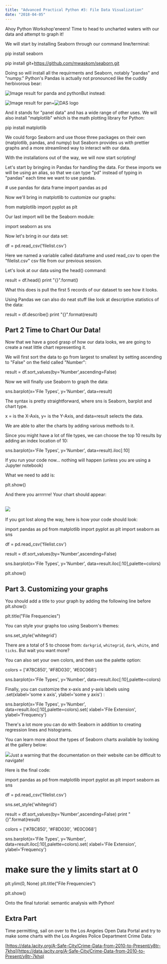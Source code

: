 ```yaml
---
title: "Advanced Practical Python #3: File Data Visualization"
date: "2018-04-05"
---
```


Ahoy Python Workshop'eneers! Time to head to uncharted waters with our data and attempt to graph it!

We will start by installing Seaborn through our command line/terminal:

pip install seaborn

pip install git+https://github.com/mwaskom/seaborn.git

Doing so will install all the requirments and Seaborn, notably "pandas" and "numpy." Python's Pandas is actually not pronounced like the cuddly herbivorous bear:

![Image result for panda and python](https://i1.wp.com/klopmp.com/wp-content/uploads/panda.jpg?resize=1024%2C683)But instead:

![Image result for pan](http://media.4rgos.it/i/Argos/8615002_R_Z001A_UC910382?$Web$&$DefaultPDP570$)+![DAS logo](https://www.insuranceage.co.uk/sites/insuranceage/files/styles/landscape_750_463/public/import/IMG/309/60309/das-logo-580x358.jpg?itok=v0KF7gyZ "DAS logo")

And it stands for "panel data" and has a wide range of other uses. We will also install "matplotlib" which is the math plotting library for Python:

pip install matplotlib

We could forgo Seaborn and use those three packages on their own (matplotlib, pandas, and numpy) but Seaborn provides us with prettier graphs and a more streamlined way to interact with our data.

With the installations out of the way, we will now start scripting!

Let's start by bringing in Pandas for handling the data. For these imports we will be using an alias, so that we can type "pd" instead of typing in "pandas" each time we want to use pandas.

\# use pandas for data frame
import pandas as pd

Now we'll bring in matplotlib to customize our graphs:

from matplotlib import pyplot as plt

Our last import will be the Seaborn module:

import seaborn as sns

Now let's bring in our data set:

df = pd.read\_csv('filelist.csv')

Here we named a variable called dataframe and used read\_csv to open the "filelist.csv" csv file from our previous session.

Let's look at our data using the head() command:

result = df.head()
print "{}".format()

What this does is pull the first 5 records of our dataset to see how it looks.

Using Pandas we can also do neat stuff like look at descriptive statistics of the data:

result = df.describe()
print "{}".format(result)

## Part 2 Time to Chart Our Data!

Now that we have a good grasp of how our data looks, we are going to create a neat little chart representing it.

We will first sort the data to go from largest to smallest by setting ascending to "False" on the field called "Number":

result = df.sort\_values(by='Number',ascending=False)

Now we will finally use Seaborn to graph the data:

sns.barplot(x='File Types', y='Number', data=result)

The syntax is pretty straightforward, where sns is Seaborn, barplot and chart type.

x = is the X-Axis, y= is the Y-Axis, and data=result selects the data.

We are able to alter the charts by adding various methods to it.

Since you might have a lot of file types, we can choose the top 10 results by adding an index location of 10:

sns.barplot(x='File Types', y='Number', data=result).iloc\[:10\]

If you run your code now... nothing will happen (unless you are using a Jupyter notebook)

What we need to add is:

plt.show()

And there you arrrrrre! Your chart should appear:

## [![](images/Figure_1-e1522895257244.png)](https://sandbox.idre.ucla.edu/sandbox/wp-content/uploads/2018/04/Figure_1-e1522895257244.png)

If you got lost along the way, here is how your code should look:

import pandas as pd
from matplotlib import pyplot as plt
import seaborn as sns

df = pd.read\_csv('filelist.csv')

result = df.sort\_values(by='Number',ascending=False)

sns.barplot(x='File Types', y='Number', data=result.iloc\[:10\],palette=colors)

plt.show()

## Part 3. Customizing your graphs

You should add a title to your graph by adding the following line before plt.show():

plt.title("File Frequencies")

You can style your graphs too using Seaborn's themes:

sns.set\_style('whitegrid')

There are a total of 5 to choose from: `darkgrid`, `whitegrid`, `dark`, `white`, and `ticks`. But wait you want more?

You can also set your own colors, and then use the palette option:

colors = \['#78C850',
            '#F8D030', 
            '#E0C068'\]

sns.barplot(x='File Types', y='Number', data=result.iloc\[:10\],palette=colors)

Finally, you can customize the x-axis and y-axis labels using .set(xlabel='some x axis', ylabel='some y axis') :

sns.barplot(x='File Types', y='Number', data=result.iloc\[:10\],palette=colors).set(
    xlabel='File Extension', ylabel='Frequency')

There's a lot more you can do with Seaborn in addition to creating regression lines and histograms.

You can learn more about the types of Seaborn charts available by looking at the gallery below:

[![](images/2018-04-04-19_seaborn_docmentation-e1522894628620-1024x449.png)](http://seaborn.pydata.org/examples/index.html)Just a warning that the documentation on their website can be difficult to navigate!

Here is the final code:

import pandas as pd
from matplotlib import pyplot as plt
import seaborn as sns

df = pd.read\_csv('filelist.csv')

sns.set\_style('whitegrid')

result = df.sort\_values(by='Number',ascending=False)
print "{}".format(result)

colors = \['#78C850',
            '#F8D030', 
            '#E0C068'\]

sns.barplot(x='File Types', y='Number', data=result.iloc\[:10\],palette=colors).set(
    xlabel='File Extension', ylabel='Frequency')

# make sure the y limits start at 0
plt.ylim(0, None)
plt.title("File Frequencies")

plt.show()

Onto the final tutorial: semantic analysis with Python!

## Extra Part

Time permitting, sail on over to the Los Angeles Open Data Portal and try to make some charts with the Los Angeles Police Department Crime Data:

[https://data.lacity.org/A-Safe-City/Crime-Data-from-2010-to-Present/y8tr-7khq](https://data.lacity.org/A-Safe-City/Crime-Data-from-2010-to-Present/y8tr-7khq)
